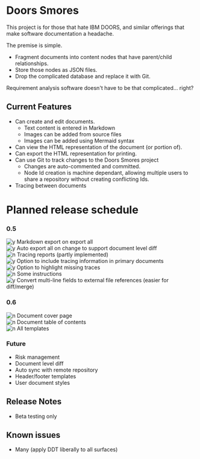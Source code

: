 # Doors Smores

This project is for those that hate IBM DOORS, and similar offerings that make software documentation a headache.

The premise is simple. 
- Fragment documents into content nodes that have parent/child relationships. 
- Store those nodes as JSON files.
- Drop the complicated database and replace it with Git.

Requirement analysis software doesn't have to be that complicated... right?

## Current Features
- Can create and edit documents.
  - Text content is entered in Markdown
  - Images can be added from source files
  - Images can be added using Mermaid syntax
- Can view the HTML representation of the document (or portion of).
- Can export the HTML representation for printing. 
- Can use Git to track changes to the Doors Smores project 
  - Changes are auto-commented and committed.
  - Node Id creation is machine dependant, allowing multiple users to share a repository without creating conflicting Ids.
- Tracing between documents

# Planned release schedule
### 0.5
![y](https://www.iconfinder.com/icons/1930264/download/png/16) Markdown export on export all \
![y](https://www.iconfinder.com/icons/1930264/download/png/16) Auto export all on change to support document level diff \
![n](https://www.iconfinder.com/icons/1891023/download/png/16) Tracing reports (partly implemented) \
![y](https://www.iconfinder.com/icons/1930264/download/png/16) Option to include tracing information in primary documents \
![y](https://www.iconfinder.com/icons/1930264/download/png/16) Option to highlight missing traces \
![n](https://www.iconfinder.com/icons/1891023/download/png/16) Some instructions \
![y](https://www.iconfinder.com/icons/1930264/download/png/16) Convert multi-line fields to external file references (easier for diff/merge)

### 0.6 
![n](https://www.iconfinder.com/icons/1891023/download/png/16) Document cover page \
![n](https://www.iconfinder.com/icons/1891023/download/png/16) Document table of contents \
![n](https://www.iconfinder.com/icons/1891023/download/png/16) All templates

### Future
- Risk management
- Document level diff
- Auto sync with remote repository
- Header/footer templates
- User document styles

## Release Notes

- Beta testing only

## Known issues

- Many (apply DDT liberally to all surfaces)